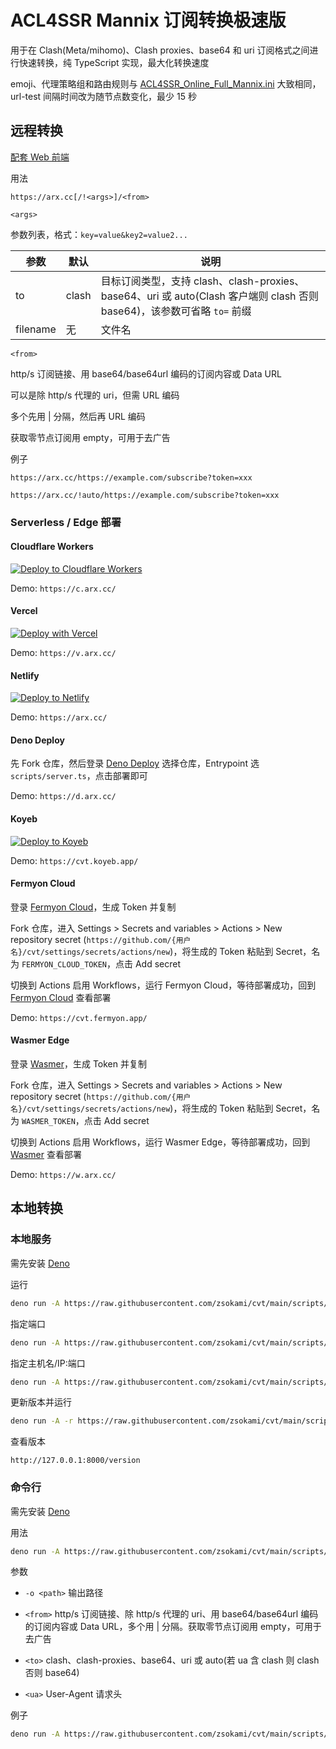 # ACL4SSR Mannix 订阅转换极速版

用于在 Clash(Meta/mihomo)、Clash proxies、base64 和 uri 订阅格式之间进行快速转换，纯 TypeScript 实现，最大化转换速度

emoji、代理策略组和路由规则与 [ACL4SSR_Online_Full_Mannix.ini](https://github.com/zsokami/ACL4SSR) 大致相同，url-test 间隔时间改为随节点数变化，最少 15 秒

## 远程转换

[配套 Web 前端](https://github.com/zsokami/scweb)

用法

```
https://arx.cc[/!<args>]/<from>
```

`<args>`

参数列表，格式：`key=value&key2=value2...`

| 参数 | 默认 | 说明 |
| - | - | - |
| to | clash | 目标订阅类型，支持 clash、clash-proxies、base64、uri 或 auto(Clash 客户端则 clash 否则 base64)，该参数可省略 `to=` 前缀 |
| filename | 无 | 文件名 |

`<from>`

http/s 订阅链接、用 base64/base64url 编码的订阅内容或 Data URL

可以是除 http/s 代理的 uri，但需 URL 编码

多个先用 | 分隔，然后再 URL 编码

获取零节点订阅用 empty，可用于去广告

例子

```
https://arx.cc/https://example.com/subscribe?token=xxx
```
```
https://arx.cc/!auto/https://example.com/subscribe?token=xxx
```

### Serverless / Edge 部署

#### Cloudflare Workers

[![Deploy to Cloudflare Workers](https://deploy.workers.cloudflare.com/button)](https://deploy.workers.cloudflare.com/?url=https://github.com/zsokami/cvt)

Demo: `https://c.arx.cc/`

#### Vercel

[![Deploy with Vercel](https://vercel.com/button)](https://vercel.com/new/clone?repository-url=https://github.com/zsokami/cvt)

Demo: `https://v.arx.cc/`

#### Netlify

[![Deploy to Netlify](https://www.netlify.com/img/deploy/button.svg)](https://app.netlify.com/start/deploy?repository=https://github.com/zsokami/cvt)

Demo: `https://arx.cc/`

#### Deno Deploy

先 Fork 仓库，然后登录 [Deno Deploy](https://dash.deno.com/new_project) 选择仓库，Entrypoint 选 `scripts/server.ts`，点击部署即可

Demo: `https://d.arx.cc/`

#### Koyeb

[![Deploy to Koyeb](https://www.koyeb.com/static/images/deploy/button.svg)](https://app.koyeb.com/deploy?type=git&name=cvt&repository=zsokami%2Fcvt&branch=main&builder=dockerfile&instance_type=free&ports=8000%3Bhttp2%3B%2F)

Demo: `https://cvt.koyeb.app/`

#### Fermyon Cloud

登录 [Fermyon Cloud](https://cloud.fermyon.com/user-settings)，生成 Token 并复制

Fork 仓库，进入 Settings > Secrets and variables > Actions > New repository secret (`https://github.com/{用户名}/cvt/settings/secrets/actions/new`)，将生成的 Token 粘贴到 Secret，名为 `FERMYON_CLOUD_TOKEN`，点击 Add secret

切换到 Actions 启用 Workflows，运行 Fermyon Cloud，等待部署成功，回到 [Fermyon Cloud](https://cloud.fermyon.com/) 查看部署

Demo: `https://cvt.fermyon.app/`

#### Wasmer Edge

登录 [Wasmer](https://wasmer.io/settings/access-tokens)，生成 Token 并复制

Fork 仓库，进入 Settings > Secrets and variables > Actions > New repository secret (`https://github.com/{用户名}/cvt/settings/secrets/actions/new`)，将生成的 Token 粘贴到 Secret，名为 `WASMER_TOKEN`，点击 Add secret

切换到 Actions 启用 Workflows，运行 Wasmer Edge，等待部署成功，回到 [Wasmer](https://wasmer.io/trsub?tab=apps) 查看部署

Demo: `https://w.arx.cc/`

## 本地转换

### 本地服务

需先安装 [Deno](https://deno.com/)

运行

```sh
deno run -A https://raw.githubusercontent.com/zsokami/cvt/main/scripts/server.ts
```

指定端口

```sh
deno run -A https://raw.githubusercontent.com/zsokami/cvt/main/scripts/server.ts 8000
```

指定主机名/IP:端口

```sh
deno run -A https://raw.githubusercontent.com/zsokami/cvt/main/scripts/server.ts [::1]:8000
```

更新版本并运行

```sh
deno run -A -r https://raw.githubusercontent.com/zsokami/cvt/main/scripts/server.ts
```

查看版本

```
http://127.0.0.1:8000/version
```

### 命令行

需先安装 [Deno](https://deno.com/)

用法

```sh
deno run -A https://raw.githubusercontent.com/zsokami/cvt/main/scripts/cvt.ts [-o <path>] [<from>] [<to>] [<ua>]
```

参数

- `-o <path>` 输出路径

- `<from>` http/s 订阅链接、除 http/s 代理的 uri、用 base64/base64url 编码的订阅内容或 Data URL，多个用 | 分隔。获取零节点订阅用 empty，可用于去广告

- `<to>` clash、clash-proxies、base64、uri 或 auto(若 ua 含 clash 则 clash 否则 base64)

- `<ua>` User-Agent 请求头

例子

```sh
deno run -A https://raw.githubusercontent.com/zsokami/cvt/main/scripts/cvt.ts -o clash.yaml 'https://example.com/subscribe?token=xxx'
```
